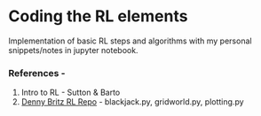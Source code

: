 # Coding the RL elements
Implementation of basic RL steps and algorithms with my personal snippets/notes in jupyter notebook.
### References -
1) Intro to RL - Sutton & Barto
2) [Denny Britz RL Repo](https://github.com/dennybritz/reinforcement-learning) - blackjack.py, gridworld.py, plotting.py
 
